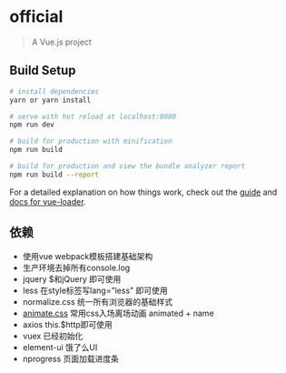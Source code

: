 # official

> A Vue.js project

## Build Setup

``` bash
# install dependencies
yarn or yarn install 

# serve with hot reload at localhost:8080
npm run dev

# build for production with minification
npm run build

# build for production and view the bundle analyzer report
npm run build --report
```

For a detailed explanation on how things work, check out the [guide](http://vuejs-templates.github.io/webpack/) and [docs for vue-loader](http://vuejs.github.io/vue-loader).

## 依赖
* 使用vue webpack模板搭建基础架构
* 生产环境去掉所有console.log
* jquery          $和jQuery 即可使用
* less            在style标签写lang="less" 即可使用
* normalize.css   统一所有浏览器的基础样式
* [animate.css](https://daneden.github.io/animate.css/?utm_campaign=content-curation&utm_medium=website&utm_source=angular-js.in)     常用css入场离场动画 animated + name  
* axios           this.$http即可使用
* vuex            已经初始化
* element-ui      饿了么UI
* nprogress       页面加载进度条